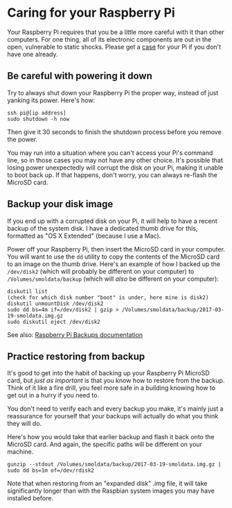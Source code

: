 # Caring for your Raspberry Pi

Your Raspberry Pi requires that you be a little more careful with it than other computers. For one thing, all of its electronic components are out in the open, vulnerable to static shocks. Please get a [case](https://www.adafruit.com/products/2258) for your Pi if you don't have one already.

## Be careful with powering it down

Try to always shut down your Raspberry Pi the proper way, instead of just yanking its power. Here's how:

```
ssh pi@[ip address]
sudo shutdown -h now
```

Then give it 30 seconds to finish the shutdown process before you remove the power.

You may run into a situation where you can't access your Pi's command line, so in those cases you may not have any other choice. It's possible that losing power unexpectedly will corrupt the disk on your Pi, making it unable to boot back up. If that happens, don't worry, you can always re-flash the MicroSD card.

## Backup your disk image

If you end up with a corrupted disk on your Pi, it will help to have a recent backup of the system disk. I have a dedicated thumb drive for this, formatted as "OS X Extended" (because I use a Mac).

Power off your Raspberry Pi, then insert the MicroSD card in your computer. You will want to use the `dd` utility to copy the contents of the MicroSD card to an image on the thumb drive. Here's an example of how I backed up the `/dev/disk2` (which will probably be different on your computer) to `/Volumes/smoldata/backup` (which will *also* be different on your computer):

```
diskutil list
(check for which disk number "boot" is under, here mine is disk2)
diskutil unmountDisk /dev/disk2
sudo dd bs=4m if=/dev/disk2 | gzip > /Volumes/smoldata/backup/2017-03-19-smoldata.img.gz
sudo diskutil eject /dev/disk2
```

See also: [Raspberry Pi Backups documentation](https://www.raspberrypi.org/documentation/linux/filesystem/backup.md)

## Practice restoring from backup

It's good to get into the habit of backing up your Raspberry Pi MicroSD card, but _just as important_ is that you know how to restore from the backup. Think of it like a fire drill, you feel more safe in a building knowing how to get out in a hurry if you need to.

You don't need to verify each and every backup you make, it's mainly just a reassurance for yourself that your backups will actually do what you think they will do.

Here's how you would take that earlier backup and flash it back onto the MicroSD card. And again, the specific paths will be different on your machine.

```
gunzip --stdout /Volumes/smoldata/backup/2017-03-19-smoldata.img.gz | sudo dd bs=1m of=/dev/rdisk2
```

Note that when restoring from an "expanded disk" .img file, it will take significantly longer than with the Raspbian system images you may have installed before.
